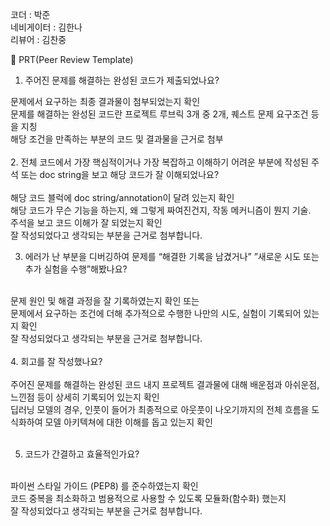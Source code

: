 코더 : 박준<br>
네비게이터 : 김한나<br>
리뷰어 : 김찬중<br>


🔑 PRT(Peer Review Template)<br>

 1. 주어진 문제를 해결하는 완성된 코드가 제출되었나요?<br>

문제에서 요구하는 최종 결과물이 첨부되었는지 확인<br>
문제를 해결하는 완성된 코드란 프로젝트 루브릭 3개 중 2개, 퀘스트 문제 요구조건 등을 지칭<br>
해당 조건을 만족하는 부분의 코드 및 결과물을 근거로 첨부<br>
<br>
 2. 전체 코드에서 가장 핵심적이거나 가장 복잡하고 이해하기 어려운 부분에 작성된 주석 또는 doc string을 보고 해당 코드가 잘 이해되었나요?<br>
<br>
해당 코드 블럭에 doc string/annotation이 달려 있는지 확인<br>
해당 코드가 무슨 기능을 하는지, 왜 그렇게 짜여진건지, 작동 메커니즘이 뭔지 기술.<br>
주석을 보고 코드 이해가 잘 되었는지 확인<br>
잘 작성되었다고 생각되는 부분을 근거로 첨부합니다.<br>


 3. 에러가 난 부분을 디버깅하여 문제를 “해결한 기록을 남겼거나” ”새로운 시도 또는 추가 실험을 수행”해봤나요?<br>
<br>
문제 원인 및 해결 과정을 잘 기록하였는지 확인 또는<br>
문제에서 요구하는 조건에 더해 추가적으로 수행한 나만의 시도, 실험이 기록되어 있는지 확인<br>
잘 작성되었다고 생각되는 부분을 근거로 첨부합니다.<br>

<br>
 4. 회고를 잘 작성했나요?<br>
<br>
주어진 문제를 해결하는 완성된 코드 내지 프로젝트 결과물에 대해 배운점과 아쉬운점, 느낀점 등이 상세히 기록되어 있는지 확인<br>
딥러닝 모델의 경우, 인풋이 들어가 최종적으로 아웃풋이 나오기까지의 전체 흐름을 도식화하여 모델 아키텍쳐에 대한 이해를 돕고 있는지 확인<br><br>

 5. 코드가 간결하고 효율적인가요?<br>
<br>
파이썬 스타일 가이드 (PEP8) 를 준수하였는지 확인<br>
코드 중복을 최소화하고 범용적으로 사용할 수 있도록 모듈화(함수화) 했는지<br>
잘 작성되었다고 생각되는 부분을 근거로 첨부합니다.<br>

